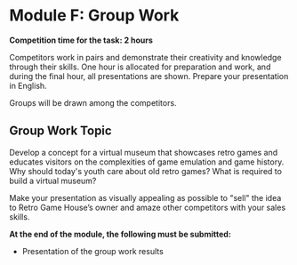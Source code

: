 # Module F: Group Work

**Competition time for the task: 2 hours**

Competitors work in pairs and demonstrate their creativity and knowledge through their skills. One hour is allocated for preparation and work, and during the final hour, all presentations are shown. Prepare your presentation in English.

Groups will be drawn among the competitors.

## Group Work Topic

Develop a concept for a virtual museum that showcases retro games and educates visitors on the complexities of game emulation and game history. Why should today's youth care about old retro games? What is required to build a virtual museum?

Make your presentation as visually appealing as possible to "sell" the idea to Retro Game House’s owner and amaze other competitors with your sales skills.

**At the end of the module, the following must be submitted:**

- Presentation of the group work results
